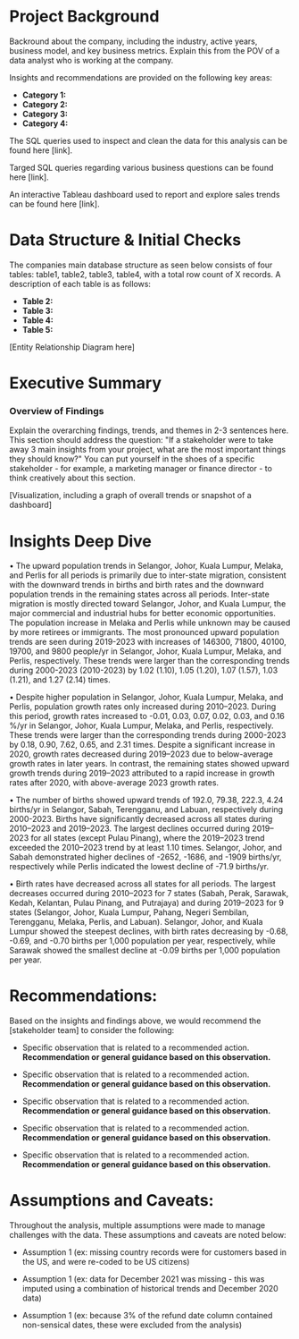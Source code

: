# Project Background
Backround about the company, including the industry, active years, business model, and key business metrics. Explain this from the POV of a data analyst who is working at the company.

Insights and recommendations are provided on the following key areas:

- **Category 1:** 
- **Category 2:** 
- **Category 3:** 
- **Category 4:** 

The SQL queries used to inspect and clean the data for this analysis can be found here [link].

Targed SQL queries regarding various business questions can be found here [link].

An interactive Tableau dashboard used to report and explore sales trends can be found here [link].



# Data Structure & Initial Checks

The companies main database structure as seen below consists of four tables: table1, table2, table3, table4, with a total row count of X records. A description of each table is as follows:
- **Table 2:**
- **Table 3:**
- **Table 4:**
- **Table 5:**

[Entity Relationship Diagram here]



# Executive Summary

### Overview of Findings

Explain the overarching findings, trends, and themes in 2-3 sentences here. This section should address the question: "If a stakeholder were to take away 3 main insights from your project, what are the most important things they should know?" You can put yourself in the shoes of a specific stakeholder - for example, a marketing manager or finance director - to think creatively about this section.

[Visualization, including a graph of overall trends or snapshot of a dashboard]



# Insights Deep Dive
•	The upward population trends in Selangor, Johor, Kuala Lumpur, Melaka, and Perlis for all periods is primarily due to inter-state migration, consistent with the downward trends in births and birth rates and the downward population trends in the remaining states across all periods. Inter-state migration is mostly directed toward Selangor, Johor, and Kuala Lumpur, the major commercial and industrial hubs for better economic opportunities. The population increase in Melaka and Perlis while unknown may be caused by more retirees or immigrants. The most pronounced upward population trends are seen during 2019-2023 with increases of 146300, 71800, 40100, 19700, and 9800 people/yr in Selangor, Johor, Kuala Lumpur, Melaka, and Perlis, respectively. These trends were larger than the corresponding trends during 2000-2023 (2010-2023) by 1.02 (1.10), 1.05 (1.20), 1.07 (1.57), 1.03 (1.21), and 1.27 (2.14) times. 

•	Despite higher population in Selangor, Johor, Kuala Lumpur, Melaka, and Perlis, population growth rates only increased during 2010–2023. During this period, growth rates increased to -0.01, 0.03, 0.07, 0.02, 0.03, and 0.16 %/yr in Selangor, Johor, Kuala Lumpur, Melaka, and Perlis, respectively. These trends were larger than the corresponding trends during 2000-2023 by 0.18, 0.90, 7.62, 0.65, and 2.31 times. Despite a significant increase in 2020, growth rates decreased during 2019–2023 due to below-average growth rates in later years. In contrast, the remaining states showed upward growth trends during 2019–2023 attributed to a rapid increase in growth rates after 2020, with above-average 2023 growth rates.

•	The number of births showed upward trends of 192.0, 79.38, 222.3, 4.24 births/yr in Selangor, Sabah, Terengganu, and Labuan, respectively during 2000-2023. Births have significantly decreased across all states during 2010–2023 and 2019–2023. The largest declines occurred during 2019–2023 for all states (except Pulau Pinang), where the 2019–2023 trend exceeded the 2010–2023 trend by at least 1.10 times. Selangor, Johor, and Sabah demonstrated higher declines of -2652, -1686, and -1909 births/yr, respectively while Perlis indicated the lowest decline of -71.9 births/yr.

•	Birth rates have decreased across all states for all periods. The largest decreases occurred during 2010–2023 for 7 states (Sabah, Perak, Sarawak, Kedah, Kelantan, Pulau Pinang, and Putrajaya) and during 2019–2023 for 9 states (Selangor, Johor, Kuala Lumpur, Pahang, Negeri Sembilan, Terengganu, Melaka, Perlis, and Labuan). Selangor, Johor, and Kuala Lumpur showed the steepest declines, with birth rates decreasing by -0.68, -0.69, and -0.70 births per 1,000 population per year, respectively, while Sarawak showed the smallest decline at -0.09 births per 1,000 population per year.

# Recommendations:

Based on the insights and findings above, we would recommend the [stakeholder team] to consider the following: 

* Specific observation that is related to a recommended action. **Recommendation or general guidance based on this observation.**
  
* Specific observation that is related to a recommended action. **Recommendation or general guidance based on this observation.**
  
* Specific observation that is related to a recommended action. **Recommendation or general guidance based on this observation.**
  
* Specific observation that is related to a recommended action. **Recommendation or general guidance based on this observation.**
  
* Specific observation that is related to a recommended action. **Recommendation or general guidance based on this observation.**
  


# Assumptions and Caveats:

Throughout the analysis, multiple assumptions were made to manage challenges with the data. These assumptions and caveats are noted below:

* Assumption 1 (ex: missing country records were for customers based in the US, and were re-coded to be US citizens)
  
* Assumption 1 (ex: data for December 2021 was missing - this was imputed using a combination of historical trends and December 2020 data)
  
* Assumption 1 (ex: because 3% of the refund date column contained non-sensical dates, these were excluded from the analysis)
